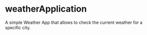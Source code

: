 # weatherApplication
A simple Weather App that allows to check the current weather for a specific city.
